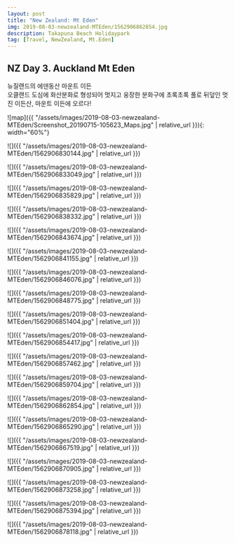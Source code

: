 ```yaml
---
layout: post
title: "New Zealand: Mt Eden"
img: 2019-08-03-newzealand-MTEden/1562906862854.jpg
description: Takapuna Beach Holidaypark
tag: [Travel, NewZealand, Mt.Eden]
---
```


## NZ Day 3. Auckland Mt Eden

뉴질랜드의 에덴동산 마운트 이든  
오클랜드 도심에 화산분화로 형성되어 멋지고 웅장한 분화구에 초록초록 풀로 뒤덮인 멋진 이든산, 마운트 이든에 오르다!  

![map]({{ "/assets/images/2019-08-03-newzealand-MTEden/Screenshot_20190715-105623_Maps.jpg" | relative_url }}){: width="60%"}

![]({{ "/assets/images/2019-08-03-newzealand-MTEden/1562906830144.jpg"    | relative_url }})

![]({{ "/assets/images/2019-08-03-newzealand-MTEden/1562906833049.jpg"    | relative_url }})

![]({{ "/assets/images/2019-08-03-newzealand-MTEden/1562906835829.jpg"    | relative_url }})

![]({{ "/assets/images/2019-08-03-newzealand-MTEden/1562906838332.jpg"    | relative_url }})

![]({{ "/assets/images/2019-08-03-newzealand-MTEden/1562906843674.jpg"    | relative_url }})

![]({{ "/assets/images/2019-08-03-newzealand-MTEden/1562906841155.jpg"    | relative_url }})

![]({{ "/assets/images/2019-08-03-newzealand-MTEden/1562906846076.jpg"    | relative_url }})

![]({{ "/assets/images/2019-08-03-newzealand-MTEden/1562906848775.jpg"    | relative_url }})

![]({{ "/assets/images/2019-08-03-newzealand-MTEden/1562906851404.jpg"    | relative_url }})

![]({{ "/assets/images/2019-08-03-newzealand-MTEden/1562906854417.jpg"    | relative_url }})

![]({{ "/assets/images/2019-08-03-newzealand-MTEden/1562906857462.jpg"    | relative_url }})

![]({{ "/assets/images/2019-08-03-newzealand-MTEden/1562906859704.jpg"    | relative_url }})

![]({{ "/assets/images/2019-08-03-newzealand-MTEden/1562906862854.jpg"    | relative_url }})

![]({{ "/assets/images/2019-08-03-newzealand-MTEden/1562906865290.jpg"    | relative_url }})

![]({{ "/assets/images/2019-08-03-newzealand-MTEden/1562906867519.jpg"    | relative_url }})

![]({{ "/assets/images/2019-08-03-newzealand-MTEden/1562906870905.jpg"    | relative_url }})

![]({{ "/assets/images/2019-08-03-newzealand-MTEden/1562906873258.jpg"    | relative_url }})

![]({{ "/assets/images/2019-08-03-newzealand-MTEden/1562906875394.jpg"    | relative_url }})

![]({{ "/assets/images/2019-08-03-newzealand-MTEden/1562906878118.jpg"    | relative_url }})
